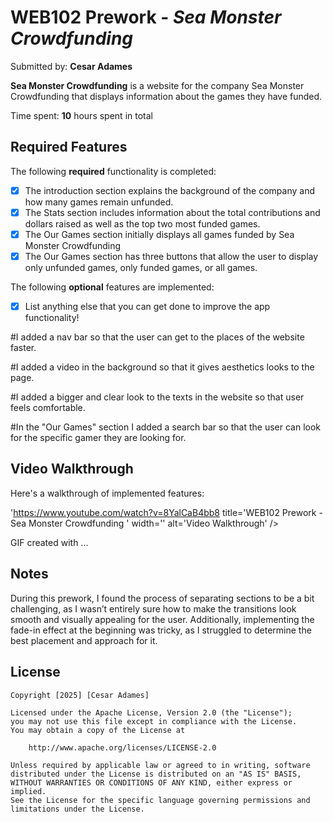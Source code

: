 # WEB102 Prework - *Sea Monster Crowdfunding*

Submitted by: **Cesar Adames**

**Sea Monster Crowdfunding** is a website for the company Sea Monster Crowdfunding that displays information about the games they have funded.

Time spent: **10** hours spent in total

## Required Features

The following **required** functionality is completed:

* [X] The introduction section explains the background of the company and how many games remain unfunded.
* [X] The Stats section includes information about the total contributions and dollars raised as well as the top two most funded games.
* [X] The Our Games section initially displays all games funded by Sea Monster Crowdfunding
* [X] The Our Games section has three buttons that allow the user to display only unfunded games, only funded games, or all games.

The following **optional** features are implemented:

* [X] List anything else that you can get done to improve the app functionality!

#I added a nav bar so that the user can get to the places of the website faster.

#I added a video in the background so that it gives aesthetics looks to the page.

#I added a bigger and clear look to the texts in the website so that user feels comfortable.

#In the "Our Games" section I added a search bar so that the user can look for the specific gamer they are looking for.

## Video Walkthrough

Here's a walkthrough of implemented features:

'https://www.youtube.com/watch?v=8YalCaB4bb8 title='WEB102 Prework - Sea Monster Crowdfunding
' width='' alt='Video Walkthrough' />

<!-- Replace this with whatever GIF tool you used! -->
GIF created with ...  
<!-- Recommended tools:
[Kap](https://getkap.co/) for macOS
[ScreenToGif](https://www.screentogif.com/) for Windows
[peek](https://github.com/phw/peek) for Linux. -->

## Notes

During this prework, I found the process of separating sections to be a bit challenging, as I wasn’t entirely sure how to make the transitions look smooth and visually appealing for the user. Additionally, implementing the fade-in effect at the beginning was tricky, as I struggled to determine the best placement and approach for it.

## License

    Copyright [2025] [Cesar Adames]

    Licensed under the Apache License, Version 2.0 (the "License");
    you may not use this file except in compliance with the License.
    You may obtain a copy of the License at

        http://www.apache.org/licenses/LICENSE-2.0

    Unless required by applicable law or agreed to in writing, software
    distributed under the License is distributed on an "AS IS" BASIS,
    WITHOUT WARRANTIES OR CONDITIONS OF ANY KIND, either express or implied.
    See the License for the specific language governing permissions and
    limitations under the License.
